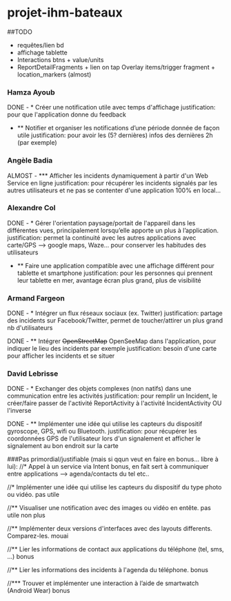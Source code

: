 # projet-ihm-bateaux


##TODO
- requêtes/lien bd
- affichage tablette
- Interactions btns + value/units
- ReportDetailFragments + lien on tap Overlay items/trigger fragment + location_markers (almost)

### Hamza Ayoub
DONE -  \* Créer une notification utile avec temps d'affichage
	justification: pour que l'application donne du feedback
	
- ** Notifier et organiser les notifications d’une période donnée de façon utile
	justification: pour avoir les (5? dernières) infos des dernières 2h (par exemple)

### Angèle Badia
ALMOST -  \*** Afficher les incidents dynamiquement à partir d'un Web Service en ligne
	justification: pour récupérer les incidents signalés par les autres utilisateurs et ne pas se contenter d'une application 100% en local...

### Alexandre Col
DONE -  \* Gérer l'orientation paysage/portait de l'appareil dans les différentes vues, principalement lorsqu’elle apporte un plus à l’application.
	justification: permet la continuité avec les autres applications avec carte/GPS --> google maps, Waze... pour conserver les habitudes des utilisateurs

- ** Faire une application compatible avec une affichage différent pour tablette et smartphone
	justification: pour les personnes qui prennent leur tablette en mer, avantage écran plus grand, plus de visibilité

### Armand Fargeon
DONE -  \* Intégrer un flux réseaux sociaux (ex. Twitter)
	justification: partage des incidents sur Facebook/Twitter, permet de toucher/attirer un plus grand nb d'utilisateurs

DONE -  ** Intégrer ~~OpenStreetMap~~ OpenSeeMap dans l'application, pour indiquer le lieu des incidents par exemple
	justification: besoin d'une carte pour afficher les incidents et se situer

### David Lebrisse
DONE -  \* Exchanger des objets complexes (non natifs) dans une communication entre les activités
	justification: pour remplir un Incident, le créer/faire passer de l'activité ReportActivity à l'activité IncidentActivity OU l'inverse

DONE -  ** Implémenter une idée qui utilise les capteurs du dispositif gyroscope, GPS, wifi ou Bluetooth.
	justification: pour récupérer les coordonnées GPS de l'utilisateur lors d'un signalement et afficher le signalement au bon endroit sur la carte



###Pas primordial/justifiable (mais si qqun veut en faire en bonus... libre à lui):
//* Appel à un service via Intent
	bonus, en fait sert à communiquer entre applications --> agenda/contacts du tel etc..
	
//* Implémenter une idée qui utilise les capteurs du dispositif du type photo ou vidéo.
	pas utile

//** Visualiser une notification avec des images ou vidéo en entête.
	pas utile non plus
	
//** Implémenter deux versions d'interfaces avec des layouts differents. Comparez-les.
	mouai
	
//** Lier les informations de contact aux applications du téléphone (tel, sms, ...)
	bonus
	
//** Lier les informations des incidents à l'agenda du téléphone.
	bonus
	

//*** Trouver et implémenter une interaction à l’aide de smartwatch (Android Wear)
	bonus
